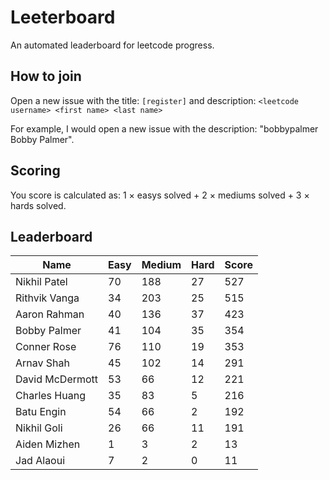 # Leeterboard

An automated leaderboard for leetcode progress.

## How to join

Open a new issue with the title: `[register]` and description:
`<leetcode username> <first name> <last name>`

For example, I would open a new issue with the description: "bobbypalmer Bobby Palmer".

## Scoring

You score is calculated as:
1 $\times$ easys solved + 2 $\times$ mediums solved + 3 $\times$ hards solved.

## Leaderboard
| Name | Easy | Medium | Hard | Score |
| --- | --- | --- | --- | --- |
| Nikhil Patel | 70 | 188 | 27 | 527 |
| Rithvik Vanga | 34 | 203 | 25 | 515 |
| Aaron Rahman | 40 | 136 | 37 | 423 |
| Bobby Palmer | 41 | 104 | 35 | 354 |
| Conner Rose | 76 | 110 | 19 | 353 |
| Arnav Shah | 45 | 102 | 14 | 291 |
| David McDermott | 53 | 66 | 12 | 221 |
| Charles Huang | 35 | 83 | 5 | 216 |
| Batu Engin | 54 | 66 | 2 | 192 |
| Nikhil Goli | 26 | 66 | 11 | 191 |
| Aiden Mizhen | 1 | 3 | 2 | 13 |
| Jad Alaoui | 7 | 2 | 0 | 11 |
